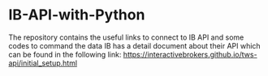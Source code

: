# IB-API-with-Python
The repository contains the useful links to connect to IB API and some codes to command the data 
IB has a detail document about their API which can be found in the following link:
https://interactivebrokers.github.io/tws-api/initial_setup.html

